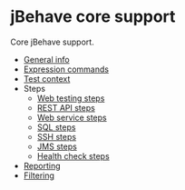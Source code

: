 # jBehave core support
Core jBehave support.  
- [General info](docs/General.md)
- [Expression commands](docs/Expression-commands.md)
- [Test context](docs/Test-context.md)
- Steps
    - [Web testing steps](docs/Web-testing.md)
    - [REST API steps](docs/Rest-api.md)  
    - [Web service steps](docs/Web-service.md)
    - [SQL steps](docs/Sql-steps.md)
    - [SSH steps](docs/Ssh.md)
    - [JMS steps](docs/Jms.md)
    - [Health check steps](docs/Health-checks.md)
- [Reporting](docs/Reporting.md)
- [Filtering](docs/Filtering.md)

